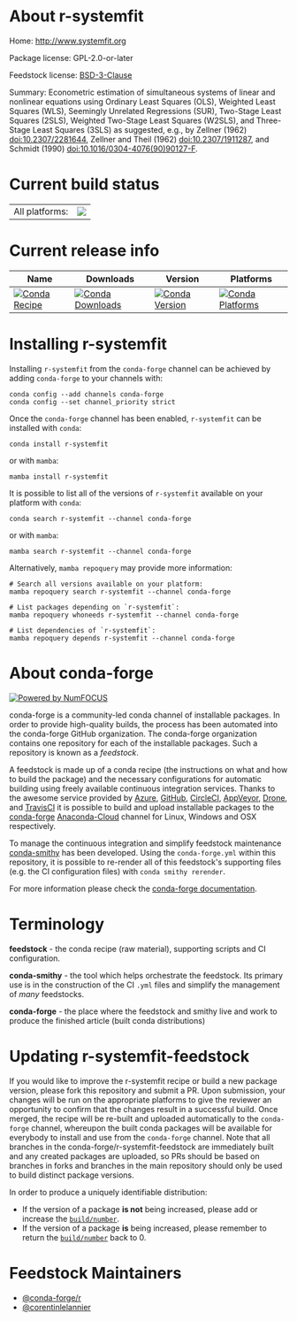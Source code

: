 About r-systemfit
=================

Home: http://www.systemfit.org

Package license: GPL-2.0-or-later

Feedstock license: [BSD-3-Clause](https://github.com/conda-forge/r-systemfit-feedstock/blob/main/LICENSE.txt)

Summary: Econometric estimation of simultaneous systems of linear and nonlinear equations using Ordinary Least Squares (OLS), Weighted Least Squares (WLS), Seemingly Unrelated Regressions (SUR), Two-Stage Least Squares (2SLS), Weighted Two-Stage Least Squares (W2SLS), and Three-Stage Least Squares (3SLS) as suggested, e.g., by Zellner (1962) <doi:10.2307/2281644>, Zellner and Theil (1962) <doi:10.2307/1911287>, and Schmidt (1990) <doi:10.1016/0304-4076(90)90127-F>.

Current build status
====================


<table><tr><td>All platforms:</td>
    <td>
      <a href="https://dev.azure.com/conda-forge/feedstock-builds/_build/latest?definitionId=15514&branchName=main">
        <img src="https://dev.azure.com/conda-forge/feedstock-builds/_apis/build/status/r-systemfit-feedstock?branchName=main">
      </a>
    </td>
  </tr>
</table>

Current release info
====================

| Name | Downloads | Version | Platforms |
| --- | --- | --- | --- |
| [![Conda Recipe](https://img.shields.io/badge/recipe-r--systemfit-green.svg)](https://anaconda.org/conda-forge/r-systemfit) | [![Conda Downloads](https://img.shields.io/conda/dn/conda-forge/r-systemfit.svg)](https://anaconda.org/conda-forge/r-systemfit) | [![Conda Version](https://img.shields.io/conda/vn/conda-forge/r-systemfit.svg)](https://anaconda.org/conda-forge/r-systemfit) | [![Conda Platforms](https://img.shields.io/conda/pn/conda-forge/r-systemfit.svg)](https://anaconda.org/conda-forge/r-systemfit) |

Installing r-systemfit
======================

Installing `r-systemfit` from the `conda-forge` channel can be achieved by adding `conda-forge` to your channels with:

```
conda config --add channels conda-forge
conda config --set channel_priority strict
```

Once the `conda-forge` channel has been enabled, `r-systemfit` can be installed with `conda`:

```
conda install r-systemfit
```

or with `mamba`:

```
mamba install r-systemfit
```

It is possible to list all of the versions of `r-systemfit` available on your platform with `conda`:

```
conda search r-systemfit --channel conda-forge
```

or with `mamba`:

```
mamba search r-systemfit --channel conda-forge
```

Alternatively, `mamba repoquery` may provide more information:

```
# Search all versions available on your platform:
mamba repoquery search r-systemfit --channel conda-forge

# List packages depending on `r-systemfit`:
mamba repoquery whoneeds r-systemfit --channel conda-forge

# List dependencies of `r-systemfit`:
mamba repoquery depends r-systemfit --channel conda-forge
```


About conda-forge
=================

[![Powered by
NumFOCUS](https://img.shields.io/badge/powered%20by-NumFOCUS-orange.svg?style=flat&colorA=E1523D&colorB=007D8A)](https://numfocus.org)

conda-forge is a community-led conda channel of installable packages.
In order to provide high-quality builds, the process has been automated into the
conda-forge GitHub organization. The conda-forge organization contains one repository
for each of the installable packages. Such a repository is known as a *feedstock*.

A feedstock is made up of a conda recipe (the instructions on what and how to build
the package) and the necessary configurations for automatic building using freely
available continuous integration services. Thanks to the awesome service provided by
[Azure](https://azure.microsoft.com/en-us/services/devops/), [GitHub](https://github.com/),
[CircleCI](https://circleci.com/), [AppVeyor](https://www.appveyor.com/),
[Drone](https://cloud.drone.io/welcome), and [TravisCI](https://travis-ci.com/)
it is possible to build and upload installable packages to the
[conda-forge](https://anaconda.org/conda-forge) [Anaconda-Cloud](https://anaconda.org/)
channel for Linux, Windows and OSX respectively.

To manage the continuous integration and simplify feedstock maintenance
[conda-smithy](https://github.com/conda-forge/conda-smithy) has been developed.
Using the ``conda-forge.yml`` within this repository, it is possible to re-render all of
this feedstock's supporting files (e.g. the CI configuration files) with ``conda smithy rerender``.

For more information please check the [conda-forge documentation](https://conda-forge.org/docs/).

Terminology
===========

**feedstock** - the conda recipe (raw material), supporting scripts and CI configuration.

**conda-smithy** - the tool which helps orchestrate the feedstock.
                   Its primary use is in the construction of the CI ``.yml`` files
                   and simplify the management of *many* feedstocks.

**conda-forge** - the place where the feedstock and smithy live and work to
                  produce the finished article (built conda distributions)


Updating r-systemfit-feedstock
==============================

If you would like to improve the r-systemfit recipe or build a new
package version, please fork this repository and submit a PR. Upon submission,
your changes will be run on the appropriate platforms to give the reviewer an
opportunity to confirm that the changes result in a successful build. Once
merged, the recipe will be re-built and uploaded automatically to the
`conda-forge` channel, whereupon the built conda packages will be available for
everybody to install and use from the `conda-forge` channel.
Note that all branches in the conda-forge/r-systemfit-feedstock are
immediately built and any created packages are uploaded, so PRs should be based
on branches in forks and branches in the main repository should only be used to
build distinct package versions.

In order to produce a uniquely identifiable distribution:
 * If the version of a package **is not** being increased, please add or increase
   the [``build/number``](https://docs.conda.io/projects/conda-build/en/latest/resources/define-metadata.html#build-number-and-string).
 * If the version of a package **is** being increased, please remember to return
   the [``build/number``](https://docs.conda.io/projects/conda-build/en/latest/resources/define-metadata.html#build-number-and-string)
   back to 0.

Feedstock Maintainers
=====================

* [@conda-forge/r](https://github.com/conda-forge/r/)
* [@corentinlelannier](https://github.com/corentinlelannier/)

